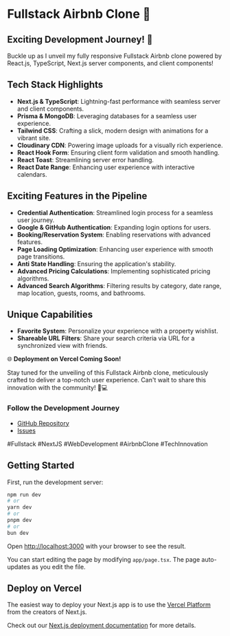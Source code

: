 # Fullstack Airbnb Clone 🏡

## Exciting Development Journey! 🚀

Buckle up as I unveil my fully responsive Fullstack Airbnb clone powered by React.js, TypeScript, Next.js server components, and client components!

## Tech Stack Highlights

- **Next.js & TypeScript**: Lightning-fast performance with seamless server and client components.
- **Prisma & MongoDB**: Leveraging databases for a seamless user experience.
- **Tailwind CSS**: Crafting a slick, modern design with animations for a vibrant site.
- **Cloudinary CDN**: Powering image uploads for a visually rich experience.
- **React Hook Form**: Ensuring client form validation and smooth handling.
- **React Toast**: Streamlining server error handling.
- **React Date Range**: Enhancing user experience with interactive calendars.

## Exciting Features in the Pipeline

- **Credential Authentication**: Streamlined login process for a seamless user journey.
- **Google & GitHub Authentication**: Expanding login options for users.
- **Booking/Reservation System**: Enabling reservations with advanced features.
- **Page Loading Optimization**: Enhancing user experience with smooth page transitions.
- **Anti State Handling**: Ensuring the application's stability.
- **Advanced Pricing Calculations**: Implementing sophisticated pricing algorithms.
- **Advanced Search Algorithms**: Filtering results by category, date range, map location, guests, rooms, and bathrooms.

## Unique Capabilities

- **Favorite System**: Personalize your experience with a property wishlist.
- **Shareable URL Filters**: Share your search criteria via URL for a synchronized view with friends.

🌐 **Deployment on Vercel Coming Soon!**

Stay tuned for the unveiling of this Fullstack Airbnb clone, meticulously crafted to deliver a top-notch user experience. Can't wait to share this innovation with the community! 🚀💻

### Follow the Development Journey

- [GitHub Repository](https://github.com/Agadafrancis/airbnb-clone)
- [Issues](https://github.com/Agadafrancis/airbnb-clone/issues)

#Fullstack #NextJS #WebDevelopment #AirbnbClone #TechInnovation



## Getting Started

First, run the development server:

```bash
npm run dev
# or
yarn dev
# or
pnpm dev
# or
bun dev
```

Open [http://localhost:3000](http://localhost:3000) with your browser to see the result.

You can start editing the page by modifying `app/page.tsx`. The page auto-updates as you edit the file.


## Deploy on Vercel

The easiest way to deploy your Next.js app is to use the [Vercel Platform](https://vercel.com/new?utm_medium=default-template&filter=next.js&utm_source=create-next-app&utm_campaign=create-next-app-readme) from the creators of Next.js.

Check out our [Next.js deployment documentation](https://nextjs.org/docs/deployment) for more details.
